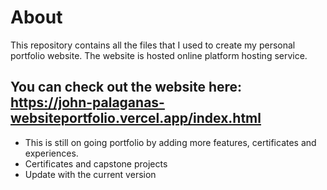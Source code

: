 # About
This repository contains all the files that I used to create my personal portfolio website. 
The website is hosted online platform hosting service. 

## You can check out the website here: https://john-palaganas-websiteportfolio.vercel.app/index.html
* This is still on going portfolio by adding more features, certificates and experiences.
* Certificates and capstone projects
* Update with the current version
